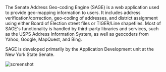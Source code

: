 The Senate Address Geo-coding Engine (SAGE) is a web application used to provide
geo-mapping information to users. It includes address verification/correction,
geo-coding of addresses, and district assignment using either Board of Election
street files or TIGER/Line shapefiles. Most of SAGE's functionality is handled
by third-party libraries and services, such as the USPS Address Information
System, as well as geocoders from Yahoo, Google, MapQuest, and Bing.

SAGE is developed primarily by the Application Development unit at the
New York State Senate.

![screenshot](https://raw.github.com/nysenate/GeoApi/dev/docs/demo.png)